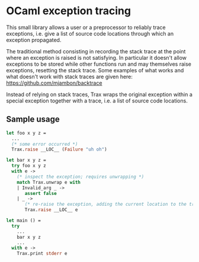 OCaml exception tracing
=======================

This small library allows a user or a preprocessor to reliably
trace exceptions, i.e. give a list of source code locations
through which an exception propagated.

The traditional method consisting in recording the stack trace at the
point where an exception is raised is not satisfying. In particular
it doesn't allow exceptions to be stored while other functions run
and may themselves raise exceptions, resetting the stack trace. Some
examples of what works and what doesn't work with stack traces
are given here: https://github.com/mjambon/backtrace

Instead of relying on stack traces, Trax wraps the original exception
within a special exception together with a trace, i.e. a list of
source code locations.

Sample usage
------------

```ocaml
let foo x y z =
  ...
  (* some error occurred *)
  Trax.raise __LOC__ (Failure "uh oh")

let bar x y z =
  try foo x y z
  with e ->
    (* inspect the exception; requires unwrapping *)
    match Trax.unwrap e with
    | Invalid_arg _ ->
       assert false
    | _ ->
       (* re-raise the exception, adding the current location to the trace *)
       Trax.raise __LOC__ e

let main () =
  try
    ...
    bar x y z
    ...
  with e ->
    Trax.print stderr e
```

